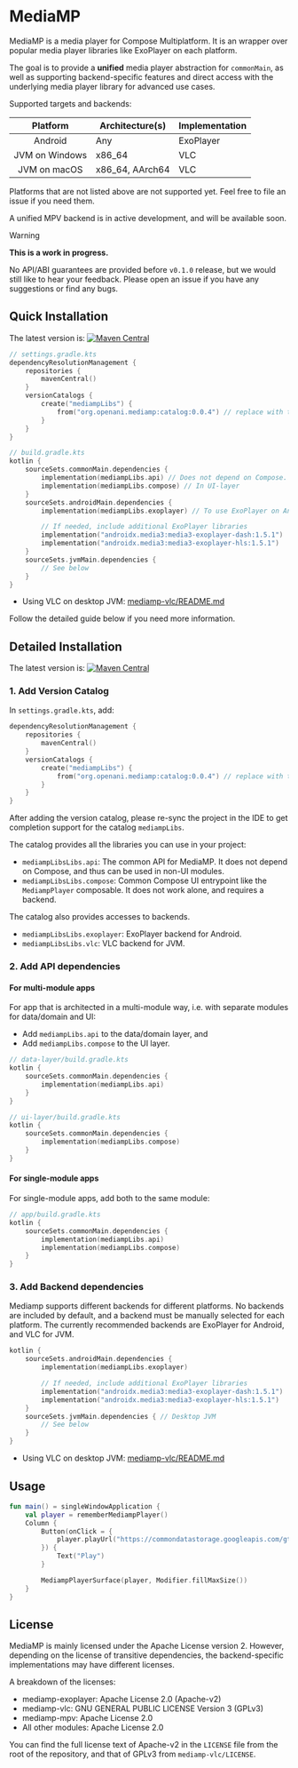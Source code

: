 # MediaMP

MediaMP is a media player for Compose Multiplatform. It is an
wrapper over popular media player libraries like ExoPlayer on each platform.

The goal is to provide a **unified** media player abstraction for
`commonMain`, as
well as supporting backend-specific features and direct access with the underlying media player
library for advanced use cases.

Supported targets and backends:

|    Platform    | Architecture(s) | Implementation |
|:--------------:|-----------------|----------------|
|    Android     | Any             | ExoPlayer      |
| JVM on Windows | x86_64          | VLC            |
|  JVM on macOS  | x86_64, AArch64 | VLC            |

Platforms that are not listed above are not supported yet. Feel free to file an issue if you need
them.

A unified MPV backend is in active development, and will be available soon.

> [!WARNING]
>
> **This is a work in progress.**
>
> No API/ABI guarantees are provided before `v0.1.0` release, but we would still like to hear your
> feedback. Please open an issue if you have any suggestions or find any bugs.

## Quick Installation

The latest
version
is: [![Maven Central](https://img.shields.io/maven-central/v/org.openani.mediamp/mediamp-api)](https://img.shields.io/maven-central/v/org.openani.mediamp/mediamp-api)

```kotlin
// settings.gradle.kts
dependencyResolutionManagement {
    repositories {
        mavenCentral()
    }
    versionCatalogs {
        create("mediampLibs") {
            from("org.openani.mediamp:catalog:0.0.4") // replace with the latest version
        }
    }
}

// build.gradle.kts
kotlin {
    sourceSets.commonMain.dependencies {
        implementation(mediampLibs.api) // Does not depend on Compose. Can be used in data/domain-layer
        implementation(mediampLibs.compose) // In UI-layer
    }
    sourceSets.androidMain.dependencies {
        implementation(mediampLibs.exoplayer) // To use ExoPlayer on Android

        // If needed, include additional ExoPlayer libraries
        implementation("androidx.media3:media3-exoplayer-dash:1.5.1")
        implementation("androidx.media3:media3-exoplayer-hls:1.5.1")
    }
    sourceSets.jvmMain.dependencies {
        // See below
    }
}
```

- Using VLC on desktop JVM: [mediamp-vlc/README.md](mediamp-vlc/README.md)

Follow the detailed guide below if you need more information.

## Detailed Installation

The latest
version
is: [![Maven Central](https://img.shields.io/maven-central/v/org.openani.mediamp/mediamp-api)](https://img.shields.io/maven-central/v/org.openani.mediamp/mediamp-api)

### 1. Add Version Catalog

In `settings.gradle.kts`, add:

```kotlin
dependencyResolutionManagement {
    repositories {
        mavenCentral()
    }
    versionCatalogs {
        create("mediampLibs") {
            from("org.openani.mediamp:catalog:0.0.4") // replace with the latest version
        }
    }
}
```

After adding the version catalog, please re-sync the project in the IDE to get completion support
for the catalog `mediampLibs`.

The catalog provides all the libraries you can use in your project:

- `mediampLibsLibs.api`: The common API for MediaMP. It does not depend on Compose, and thus can be
  used in non-UI modules.
- `mediampLibsLibs.compose`: Common Compose UI entrypoint like the `MediampPlayer` composable. It
  does not work alone, and requires a backend.

The catalog also provides accesses to backends.

- `mediampLibsLibs.exoplayer`: ExoPlayer backend for Android.
- `mediampLibsLibs.vlc`: VLC backend for JVM.

### 2. Add API dependencies

#### For multi-module apps

For app that is architected in a multi-module way, i.e. with separate modules for data/domain and
UI:

- Add `mediampLibs.api` to the data/domain layer, and
- Add `mediampLibs.compose` to the UI layer.

```kotlin
// data-layer/build.gradle.kts
kotlin {
    sourceSets.commonMain.dependencies {
        implementation(mediampLibs.api)
    }
}

// ui-layer/build.gradle.kts
kotlin {
    sourceSets.commonMain.dependencies {
        implementation(mediampLibs.compose)
    }
}
```

#### For single-module apps

For single-module apps, add both to the same module:

```kotlin
// app/build.gradle.kts
kotlin {
    sourceSets.commonMain.dependencies {
        implementation(mediampLibs.api)
        implementation(mediampLibs.compose)
    }
}
```

### 3. Add Backend dependencies

Mediamp supports different backends for different platforms.
No backends are included by default, and a backend must be manually selected for each platform.
The currently recommended backends are ExoPlayer for Android, and VLC for JVM.

```kotlin
kotlin {
    sourceSets.androidMain.dependencies {
        implementation(mediampLibs.exoplayer)

        // If needed, include additional ExoPlayer libraries
        implementation("androidx.media3:media3-exoplayer-dash:1.5.1")
        implementation("androidx.media3:media3-exoplayer-hls:1.5.1")
    }
    sourceSets.jvmMain.dependencies { // Desktop JVM
        // See below
    }
}
```

- Using VLC on desktop JVM: [mediamp-vlc/README.md](mediamp-vlc/README.md)

## Usage

```kotlin
fun main() = singleWindowApplication {
    val player = rememberMediampPlayer()
    Column {
        Button(onClick = {
            player.playUrl("https://commondatastorage.googleapis.com/gtv-videos-bucket/sample/WhatCarCanYouGetForAGrand.mp4")
        }) {
            Text("Play")
        }

        MediampPlayerSurface(player, Modifier.fillMaxSize())
    }
}
```

## License

MediaMP is mainly licensed under the Apache License version 2. However, depending on the license of
transitive dependencies, the backend-specific implementations may have different licenses.

A breakdown of the licenses:

- mediamp-exoplayer: Apache License 2.0 (Apache-v2)
- mediamp-vlc: GNU GENERAL PUBLIC LICENSE Version 3 (GPLv3)
- mediamp-mpv: Apache License 2.0
- All other modules: Apache License 2.0

You can find the full license text of Apache-v2 in the `LICENSE` file from the root of the
repository, and that of GPLv3 from `mediamp-vlc/LICENSE`.


